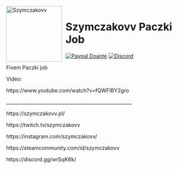 <img width="150" height="150" align="left" style="float: left; margin: 0 10px 0 0;" alt="Szymczakovv" src="https://i.imgur.com/42AnCgD.jpg">  

# Szymczakovv Paczki Job
[![Paypal Doante](https://img.shields.io/badge/paypal-donate-blue.svg)](https://www.paypal.me/oplatyprimerp)
[![Discord](https://discordapp.com/api/guilds/252317073814978561/embed.png)](https://discord.gg/wrSqK6k)

Fivem Paczki job

<p></p>
Video: 
<p></p>
https://www.youtube.com/watch?v=fQWFlBY2gro
<p></p>
_____________________________________________________
<p></p>
https://szymczakovv.pl/
<p></p>
https://twitch.tv/szymczakovv
<p></p>
https://instagram.com/szymczakovv/
<p></p>
https://steamcommunity.com/id/szymczakovv
<p></p>
https://discord.gg/wrSqK6k/
